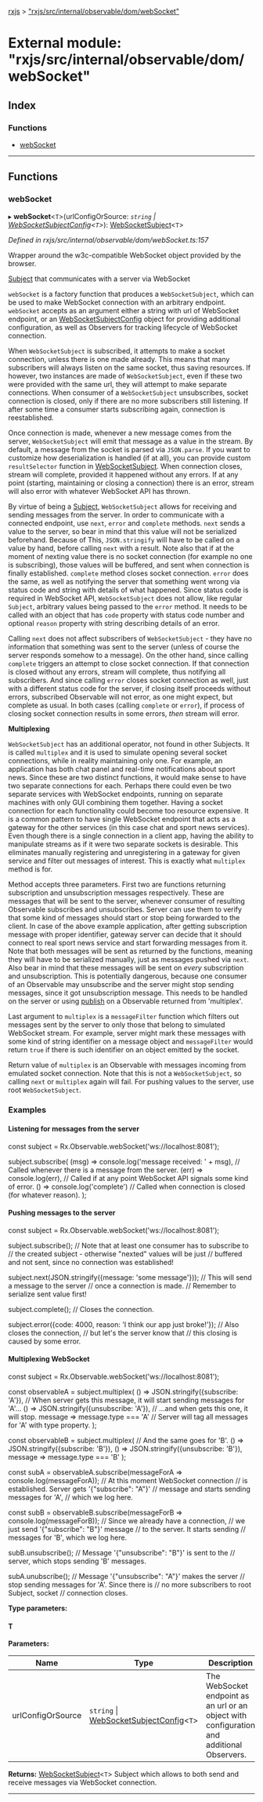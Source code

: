 [rxjs](../README.md) > ["rxjs/src/internal/observable/dom/webSocket"](../modules/_rxjs_src_internal_observable_dom_websocket_.md)

# External module: "rxjs/src/internal/observable/dom/webSocket"

## Index

### Functions

* [webSocket](_rxjs_src_internal_observable_dom_websocket_.md#websocket)

---

## Functions

<a id="websocket"></a>

###  webSocket

▸ **webSocket**<`T`>(urlConfigOrSource: *`string` \| [WebSocketSubjectConfig](../interfaces/_rxjs_src_internal_observable_dom_websocketsubject_.websocketsubjectconfig.md)<`T`>*): [WebSocketSubject](../classes/_rxjs_src_internal_observable_dom_websocketsubject_.websocketsubject.md)<`T`>

*Defined in rxjs/src/internal/observable/dom/webSocket.ts:157*

Wrapper around the w3c-compatible WebSocket object provided by the browser.

[Subject](../classes/_rxjs_src_internal_subject_.subject.md) that communicates with a server via WebSocket

`webSocket` is a factory function that produces a `WebSocketSubject`, which can be used to make WebSocket connection with an arbitrary endpoint. `webSocket` accepts as an argument either a string with url of WebSocket endpoint, or an [WebSocketSubjectConfig](../interfaces/_rxjs_src_internal_observable_dom_websocketsubject_.websocketsubjectconfig.md) object for providing additional configuration, as well as Observers for tracking lifecycle of WebSocket connection.

When `WebSocketSubject` is subscribed, it attempts to make a socket connection, unless there is one made already. This means that many subscribers will always listen on the same socket, thus saving resources. If however, two instances are made of `WebSocketSubject`, even if these two were provided with the same url, they will attempt to make separate connections. When consumer of a `WebSocketSubject` unsubscribes, socket connection is closed, only if there are no more subscribers still listening. If after some time a consumer starts subscribing again, connection is reestablished.

Once connection is made, whenever a new message comes from the server, `WebSocketSubject` will emit that message as a value in the stream. By default, a message from the socket is parsed via `JSON.parse`. If you want to customize how deserialization is handled (if at all), you can provide custom `resultSelector` function in [WebSocketSubject](../classes/_rxjs_src_internal_observable_dom_websocketsubject_.websocketsubject.md). When connection closes, stream will complete, provided it happened without any errors. If at any point (starting, maintaining or closing a connection) there is an error, stream will also error with whatever WebSocket API has thrown.

By virtue of being a [Subject](../classes/_rxjs_src_internal_subject_.subject.md), `WebSocketSubject` allows for receiving and sending messages from the server. In order to communicate with a connected endpoint, use `next`, `error` and `complete` methods. `next` sends a value to the server, so bear in mind that this value will not be serialized beforehand. Because of This, `JSON.stringify` will have to be called on a value by hand, before calling `next` with a result. Note also that if at the moment of nexting value there is no socket connection (for example no one is subscribing), those values will be buffered, and sent when connection is finally established. `complete` method closes socket connection. `error` does the same, as well as notifying the server that something went wrong via status code and string with details of what happened. Since status code is required in WebSocket API, `WebSocketSubject` does not allow, like regular `Subject`, arbitrary values being passed to the `error` method. It needs to be called with an object that has `code` property with status code number and optional `reason` property with string describing details of an error.

Calling `next` does not affect subscribers of `WebSocketSubject` - they have no information that something was sent to the server (unless of course the server responds somehow to a message). On the other hand, since calling `complete` triggers an attempt to close socket connection. If that connection is closed without any errors, stream will complete, thus notifying all subscribers. And since calling `error` closes socket connection as well, just with a different status code for the server, if closing itself proceeds without errors, subscribed Observable will not error, as one might expect, but complete as usual. In both cases (calling `complete` or `error`), if process of closing socket connection results in some errors, _then_ stream will error.

**Multiplexing**

`WebSocketSubject` has an additional operator, not found in other Subjects. It is called `multiplex` and it is used to simulate opening several socket connections, while in reality maintaining only one. For example, an application has both chat panel and real-time notifications about sport news. Since these are two distinct functions, it would make sense to have two separate connections for each. Perhaps there could even be two separate services with WebSocket endpoints, running on separate machines with only GUI combining them together. Having a socket connection for each functionality could become too resource expensive. It is a common pattern to have single WebSocket endpoint that acts as a gateway for the other services (in this case chat and sport news services). Even though there is a single connection in a client app, having the ability to manipulate streams as if it were two separate sockets is desirable. This eliminates manually registering and unregistering in a gateway for given service and filter out messages of interest. This is exactly what `multiplex` method is for.

Method accepts three parameters. First two are functions returning subscription and unsubscription messages respectively. These are messages that will be sent to the server, whenever consumer of resulting Observable subscribes and unsubscribes. Server can use them to verify that some kind of messages should start or stop being forwarded to the client. In case of the above example application, after getting subscription message with proper identifier, gateway server can decide that it should connect to real sport news service and start forwarding messages from it. Note that both messages will be sent as returned by the functions, meaning they will have to be serialized manually, just as messages pushed via `next`. Also bear in mind that these messages will be sent on _every_ subscription and unsubscription. This is potentially dangerous, because one consumer of an Observable may unsubscribe and the server might stop sending messages, since it got unsubscription message. This needs to be handled on the server or using [publish](_rxjs_src_internal_operators_publish_.md#publish) on a Observable returned from 'multiplex'.

Last argument to `multiplex` is a `messageFilter` function which filters out messages sent by the server to only those that belong to simulated WebSocket stream. For example, server might mark these messages with some kind of string identifier on a message object and `messageFilter` would return `true` if there is such identifier on an object emitted by the socket.

Return value of `multiplex` is an Observable with messages incoming from emulated socket connection. Note that this is not a `WebSocketSubject`, so calling `next` or `multiplex` again will fail. For pushing values to the server, use root `WebSocketSubject`.

### Examples

#### Listening for messages from the server

const subject = Rx.Observable.webSocket('ws://localhost:8081');

subject.subscribe( (msg) => console.log('message received: ' + msg), // Called whenever there is a message from the server. (err) => console.log(err), // Called if at any point WebSocket API signals some kind of error. () => console.log('complete') // Called when connection is closed (for whatever reason). );

#### Pushing messages to the server

const subject = Rx.Observable.webSocket('ws://localhost:8081');

subject.subscribe(); // Note that at least one consumer has to subscribe to // the created subject - otherwise "nexted" values will be just // buffered and not sent, since no connection was established!

subject.next(JSON.stringify({message: 'some message'})); // This will send a message to the server // once a connection is made. // Remember to serialize sent value first!

subject.complete(); // Closes the connection.

subject.error({code: 4000, reason: 'I think our app just broke!'}); // Also closes the connection, // but let's the server know that // this closing is caused by some error.

#### Multiplexing WebSocket

const subject = Rx.Observable.webSocket('ws://localhost:8081');

const observableA = subject.multiplex( () => JSON.stringify({subscribe: 'A'}), // When server gets this message, it will start sending messages for 'A'... () => JSON.stringify({unsubscribe: 'A'}), // ...and when gets this one, it will stop. message => message.type === 'A' // Server will tag all messages for 'A' with type property. );

const observableB = subject.multiplex( // And the same goes for 'B'. () => JSON.stringify({subscribe: 'B'}), () => JSON.stringify({unsubscribe: 'B'}), message => message.type === 'B' );

const subA = observableA.subscribe(messageForA => console.log(messageForA)); // At this moment WebSocket connection // is established. Server gets '{"subscribe": "A"}' // message and starts sending messages for 'A', // which we log here.

const subB = observableB.subscribe(messageForB => console.log(messageForB)); // Since we already have a connection, // we just send '{"subscribe": "B"}' message // to the server. It starts sending // messages for 'B', which we log here.

subB.unsubscribe(); // Message '{"unsubscribe": "B"}' is sent to the // server, which stops sending 'B' messages.

subA.unubscribe(); // Message '{"unsubscribe": "A"}' makes the server // stop sending messages for 'A'. Since there is // no more subscribers to root Subject, socket // connection closes.

**Type parameters:**

#### T 
**Parameters:**

| Name | Type | Description |
| ------ | ------ | ------ |
| urlConfigOrSource | `string` \| [WebSocketSubjectConfig](../interfaces/_rxjs_src_internal_observable_dom_websocketsubject_.websocketsubjectconfig.md)<`T`> |  The WebSocket endpoint as an url or an object with configuration and additional Observers. |

**Returns:** [WebSocketSubject](../classes/_rxjs_src_internal_observable_dom_websocketsubject_.websocketsubject.md)<`T`>
Subject which allows to both send and receive messages via WebSocket connection.

___


